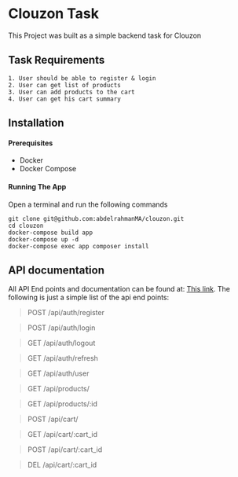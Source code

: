 # Clouzon Task

This Project was built as a simple backend task for Clouzon
## Task Requirements
    1. User should be able to register & login
    2. User can get list of products
    3. User can add products to the cart
    4. User can get his cart summary

## Installation
#### Prerequisites
- Docker
- Docker Compose
#### Running The App
Open a terminal and run the following commands
```
git clone git@github.com:abdelrahmanMA/clouzon.git
cd clouzon
docker-compose build app
docker-compose up -d
docker-compose exec app composer install
```

## API documentation
All API End points and documentation can be found at: [This link](https://documenter.getpostman.com/view/11251383/TWDWJwsH).
The following is just a simple list of the api end points:

>POST /api/auth/register

>POST /api/auth/login

>GET /api/auth/logout

>GET /api/auth/refresh

>GET /api/auth/user

>GET /api/products/

>GET /api/products/:id

>POST /api/cart/

>GET /api/cart/:cart_id

>POST /api/cart/:cart_id

>DEL /api/cart/:cart_id
